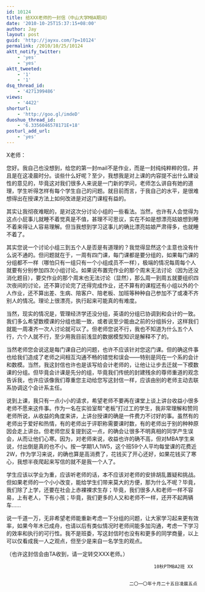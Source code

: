 ```yaml
---
id: 10124
title: 给XXX老师的一封信（中山大学MBA期间）
date: '2010-10-25T15:37:15+08:00'
author: Jay
layout: post
guid: 'http://jayxu.com/?p=10124'
permalink: /2010/10/25/10124
aktt_notify_twitter:
    - 'yes'
    - 'yes'
aktt_tweeted:
    - '1'
    - '1'
dsq_thread_id:
    - '4271399486'
views:
    - '4422'
shorturl:
    - 'http://goo.gl/imdeD'
duoshuo_thread_id:
    - '6.3356046578171E+18'
posturl_add_url:
    - 'yes'
---
```


X老师：


您好。我自己也没想到，给您的第一封mail不是作业，而是一封纯纯粹粹的信，并且是在这凌晨时分。谈些什么好呢？至少，我想我是对上课的内容提不出什么建设性的意见的，毕竟这对我们很多人来说是一门新的学问，老师怎么讲自有她的道理，学生听得怎样有每个学生自己的问题。就目前而言，于我自己的水平，是很难想得出在授课方法上如何改进是对这门课程有益的。


其实让我彻夜难眠的，是对这次分讨论小组的一些看法。当然，也许有人会觉得为这点小屁事儿就睡不着觉真是不值，甚理不可思议，实在不如是想漂亮姑娘想到睡不着来得让人容易理解。但当我想到学习这事儿的确比漂亮姑娘严肃得多，也就睡不着了。


其实您说一个讨论小组三到五个人是否是有道理的？我觉得显然这个主意也没有什么说不通的。但问题就在于，一周有四门课，每门课都是要分组的，如果每门课的分组都不一样（哪怕只有一组只有一个小组成员不一样），极端的情况每周每个人就要有分别参加四次小组讨论。如果说布置完作业的那个周末无法讨论（因为还没消化题目），要交作业的那个周末也无法讨论（显然），那么周一到周五就要组织四次夜间的讨论，还不算讨论完了还得完成作业，还不算有的课程还有小组以外的个人作业，还不算出差、生病、陪客户、陪老板、加班等种种自己参加不了或凑不齐别人的情况。理论上很漂亮，执行起来可能真的有难度。


当然，现实的情况是，管理经济学还没分组，英语的分组已协调到和会计的一致。我们多么希望数模课的分组也能一致，或者说至少能由之前的分组拆分，这样我们就能一周凑齐一次人讨论就可以了。但老师您说不行，我也不知道为什么五个人行，六个人就不行，至少用我目前浅显的数据模型知识是解释不了的。


当然老师您会说这是每门课自己的问题，也许不应该针对您这门课。但的确这件事也给我们造成了老师之间相互沟通不畅的错觉和误会——特别是同在一个系的会计和数模。当然，我这封信也许也是该写给会计老师的，让他让让步去迁就一下模数课的分组。但毕竟会计课是先分的组，毕竟我们传统的封建残余的尊师重道的观念告诉我，也许应该像我们尊重您主动给您写这封信一样，应该由别的老师主动去联系协调这个会计系主任。


说到上课，我只有一点小小的请求，希望老师不要再在课堂上谈上讲台收益小很多老师不愿来这件事。作为一名在实验室帮“老板”打过工的学生，我非常理解和赞同老师所说，从收益的角度来讲，上讲台授课的确是一件费力不讨好的事。虽然有的老师出于爱好和热情，有的老师出于评职称需要课时数，有的老师出于别的种种原因会走上讲台。但老师您反复提到这一点，的确会让很多不明真相的同学产生误会，从而让他们心寒。因为，对老师来说，收益也许的确不高，但对MBA学生来说，付出倒是真的也不小。按一学期1人1W5，这个班59个人平均每堂课的花费近2W，作为学习来说，的确也算是高消费了，花钱买了开心还好，如果花钱买了寒心，我想半夜爬起来写信的就不是我一个人了。


学生应该以学业为重，应该听老师的话，本不应该对老师的安排胡乱置疑和挑战。但如果老师的一个小小改变，能给学生们带来莫大的方便，那为什么不呢？毕竟，我们除了上学，还要在社会上赤裸裸求生存；毕竟，我们很多人和老师一样不容易，上有老人，下有小孩；毕竟，我们更多的人又和老师不一样，还开不起两辆车……


说一千道一万，无非希望老师能重新考虑一下分组的问题，让大家学习起来更有效率，如果今年木已成舟，也请以后有类似情况时老师间能多加沟通，考虑一下学习的效率和执行的可行性。我不是班委，写这封信时也没有和更多的同学商量，以上可以仅看成我一人之观点，但至少是来自一名学生的观点。


（也许这封信会由TA收到，请一定转交XXX老师。）








                                                          10秋PTMBA2班 XX


                                                 二〇一〇年十月二十五日凌晨五点